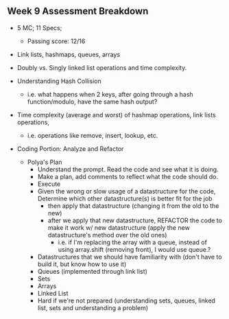 ## Week 9 Assessment Breakdown
- 5 MC; 11 Specs; 
  - Passing score: 12/16

- Link lists, hashmaps, queues, arrays
- Doubly vs. Singly linked list operations and time complexity.
- Understanding Hash Collision
  - i.e. what happens when 2 keys, after going through a hash function/modulo, have the same hash output?
- Time complexity (average and worst) of hashmap operations, link lists operations,
  - i.e. operations like remove, insert, lookup, etc.

- Coding Portion: Analyze and Refactor
  - Polya's Plan
    - Understand the prompt. Read the code and see what it is doing.
    - Make a plan, add comments to reflect what the code should do.
    - Execute
	- Given the wrong or slow usage of a datastructure for the code, Determine which other datastructure(s) is better fit for the job
		- then apply that datastructure (changing it from the old to the new)
		- after we apply that new datastructure, REFACTOR the code to make it work w/ new datastructure (apply the new datastructure's method over the old ones)
			- i.e. if I'm replacing the array with a queue, instead of using array.shift (removing front), I would use queue.?
	- Datastructures that we should have familiarity with (don't have to build it, but know how to use it)
  	- Queues (implemented through link list)
  	- Sets
  	- Arrays
  	- Linked List
	- Hard if we're not prepared (understanding sets, queues, linked list, sets and understanding a problem)